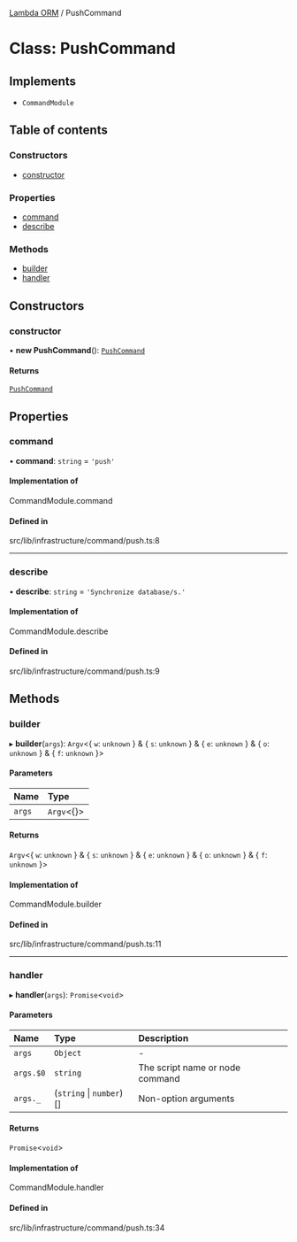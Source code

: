 [Lambda ORM](../README.md) / PushCommand

# Class: PushCommand

## Implements

- `CommandModule`

## Table of contents

### Constructors

- [constructor](PushCommand.md#constructor)

### Properties

- [command](PushCommand.md#command)
- [describe](PushCommand.md#describe)

### Methods

- [builder](PushCommand.md#builder)
- [handler](PushCommand.md#handler)

## Constructors

### constructor

• **new PushCommand**(): [`PushCommand`](PushCommand.md)

#### Returns

[`PushCommand`](PushCommand.md)

## Properties

### command

• **command**: `string` = `'push'`

#### Implementation of

CommandModule.command

#### Defined in

src/lib/infrastructure/command/push.ts:8

___

### describe

• **describe**: `string` = `'Synchronize database/s.'`

#### Implementation of

CommandModule.describe

#### Defined in

src/lib/infrastructure/command/push.ts:9

## Methods

### builder

▸ **builder**(`args`): `Argv`\<\{ `w`: `unknown`  } & \{ `s`: `unknown`  } & \{ `e`: `unknown`  } & \{ `o`: `unknown`  } & \{ `f`: `unknown`  }\>

#### Parameters

| Name | Type |
| :------ | :------ |
| `args` | `Argv`\<{}\> |

#### Returns

`Argv`\<\{ `w`: `unknown`  } & \{ `s`: `unknown`  } & \{ `e`: `unknown`  } & \{ `o`: `unknown`  } & \{ `f`: `unknown`  }\>

#### Implementation of

CommandModule.builder

#### Defined in

src/lib/infrastructure/command/push.ts:11

___

### handler

▸ **handler**(`args`): `Promise`\<`void`\>

#### Parameters

| Name | Type | Description |
| :------ | :------ | :------ |
| `args` | `Object` | - |
| `args.$0` | `string` | The script name or node command |
| `args._` | (`string` \| `number`)[] | Non-option arguments |

#### Returns

`Promise`\<`void`\>

#### Implementation of

CommandModule.handler

#### Defined in

src/lib/infrastructure/command/push.ts:34
